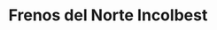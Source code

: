---
title: "Frenos del Norte Incolbest"
url: /el-progreso/frenos-del-norte-incolbest/
shop: Autowerkstatt
---